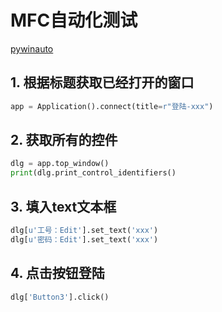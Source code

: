 # MFC自动化测试

[pywinauto](http://pywinauto.github.io/)

## 1. 根据标题获取已经打开的窗口

```python
app = Application().connect(title=r"登陆-xxx")
```

## 2. 获取所有的控件

```python
dlg = app.top_window()
print(dlg.print_control_identifiers()
```

## 3. 填入text文本框

```python
dlg[u'工号：Edit'].set_text('xxx')
dlg[u'密码：Edit'].set_text('xxx')
```

## 4. 点击按钮登陆

```python
dlg['Button3'].click()
```
